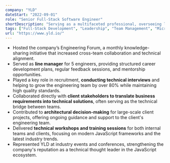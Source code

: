 ```yaml
---
company: "YLD"
dateStart: "2022-09-01"
role: "Senior Full-Stack Software Engineer"
shortDescription: "Serving as a multifaceted professional, overseeing line management responsibilities, helping with recruitment efforts to build dynamic teams, and actively contributing to software engineering tasks, while also working on great client teams."
tags: ["Full-Stack Development", "Leadership", "Team Management", "Microfrontends", "Recruitment", "DevRel"]
url: "https://www.yld.io/"
---
```


- Hosted the company’s Engineering Forum, a monthly knowledge-sharing initiative that increased cross-team collaboration and technical alignment.
- Served as **line manager** for 5 engineers, providing structured career development plans, regular feedback sessions, and mentorship opportunities.
- Played a key role in recruitment, **conducting technical interviews** and helping to grow the engineering team by over 80% while maintaining high quality standards.
- Collaborated directly with **client stakeholders to translate business requirements into technical solutions**, often serving as the technical bridge between teams.
- Contributed to **architectural decision-making** for large-scale client projects, offering ongoing guidance and support to the client's engineering team.
- Delivered **technical workshops and training sessions** for both internal teams and clients, focusing on modern JavaScript frameworks and the latest industry trends.
- Represented YLD at industry events and conferences, strengthening the company's reputation as a technical thought leader in the JavaScript ecosystem.